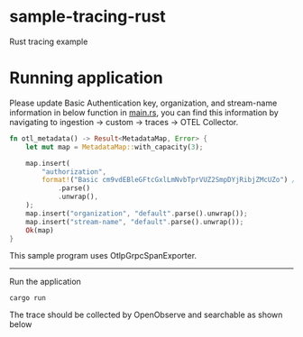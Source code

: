 # sample-tracing-rust

Rust tracing example

# Running application

Please update Basic Authentication key, organization, and stream-name information in below function in [main.rs](OtlpHttpSpanExporter), you can find this information by navigating to ingestion -> custom -> traces -> OTEL Collector.

```rs
fn otl_metadata() -> Result<MetadataMap, Error> {
    let mut map = MetadataMap::with_capacity(3);

    map.insert(
        "authorization",
        format!("Basic cm9vdEBleGFtcGxlLmNvbTprVUZ2SmpDYjRibjZMcUZo") // This is picked from the Ingestion tab OpenObserve
            .parse()
            .unwrap(),
    );
    map.insert("organization", "default".parse().unwrap());
    map.insert("stream-name", "default".parse().unwrap());
    Ok(map)
}
```

This sample program uses OtlpGrpcSpanExporter.

---

Run the application

```shell
cargo run
```

The trace should be collected by OpenObserve and searchable as shown below
